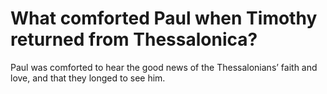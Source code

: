 # What comforted Paul when Timothy returned from Thessalonica?

Paul was comforted to hear the good news of the Thessalonians’ faith and love, and that they longed to see him.
